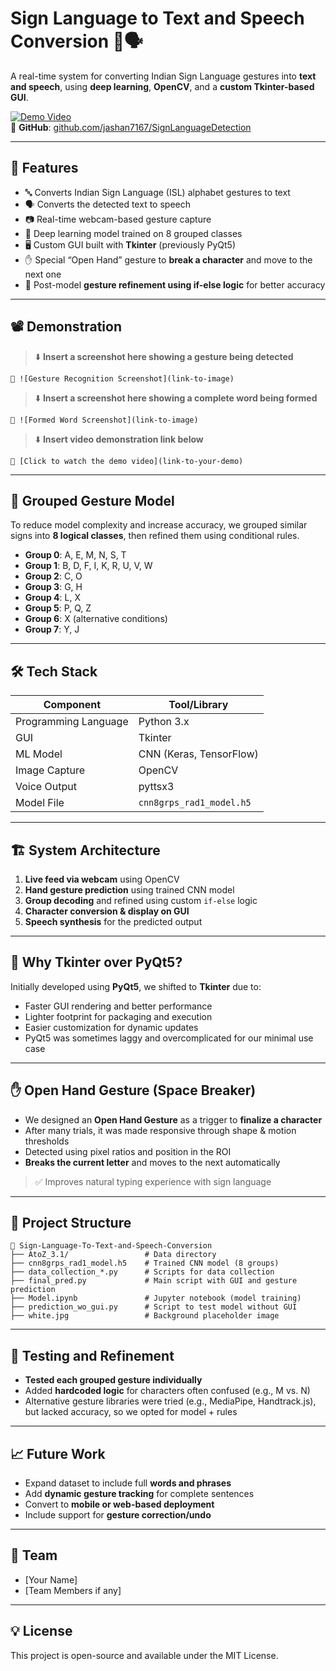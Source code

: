 
# Sign Language to Text and Speech Conversion 🤟🗣️  
A real-time system for converting Indian Sign Language gestures into **text and speech**, using **deep learning**, **OpenCV**, and a **custom Tkinter-based GUI**.

[![Demo Video](https://img.shields.io/badge/Watch-Demo-blue)](link-to-video)  
🔗 **GitHub**: [github.com/jashan7167/SignLanguageDetection](https://github.com/jashan7167/SignLanguageDetection)

---

## 📌 Features

- 🔤 Converts Indian Sign Language (ISL) alphabet gestures to text
- 🗣️ Converts the detected text to speech
- 📷 Real-time webcam-based gesture capture
- 🧠 Deep learning model trained on 8 grouped classes
- 🖥️ Custom GUI built with **Tkinter** (previously PyQt5)
- ✋ Special “Open Hand” gesture to **break a character** and move to the next one
- 🧪 Post-model **gesture refinement using if-else logic** for better accuracy

---

## 📽️ Demonstration

> ⬇️ **Insert a screenshot here showing a gesture being detected**

```
📸 ![Gesture Recognition Screenshot](link-to-image)
```

> ⬇️ **Insert a screenshot here showing a complete word being formed**

```
📸 ![Formed Word Screenshot](link-to-image)
```

> ⬇️ **Insert video demonstration link below**

```
🎥 [Click to watch the demo video](link-to-your-demo)
```

---

## 🧠 Grouped Gesture Model

To reduce model complexity and increase accuracy, we grouped similar signs into **8 logical classes**, then refined them using conditional rules.

- **Group 0**: A, E, M, N, S, T  
- **Group 1**: B, D, F, I, K, R, U, V, W  
- **Group 2**: C, O  
- **Group 3**: G, H  
- **Group 4**: L, X  
- **Group 5**: P, Q, Z  
- **Group 6**: X (alternative conditions)  
- **Group 7**: Y, J

---

## 🛠️ Tech Stack

| Component            | Tool/Library         |
|---------------------|----------------------|
| Programming Language | Python 3.x           |
| GUI                  | Tkinter              |
| ML Model             | CNN (Keras, TensorFlow) |
| Image Capture        | OpenCV               |
| Voice Output         | pyttsx3              |
| Model File           | `cnn8grps_rad1_model.h5` |

---

## 🏗️ System Architecture

1. **Live feed via webcam** using OpenCV  
2. **Hand gesture prediction** using trained CNN model  
3. **Group decoding** and refined using custom `if-else` logic  
4. **Character conversion & display on GUI**  
5. **Speech synthesis** for the predicted output  

---

## 🔄 Why Tkinter over PyQt5?

Initially developed using **PyQt5**, we shifted to **Tkinter** due to:

- Faster GUI rendering and better performance  
- Lighter footprint for packaging and execution  
- Easier customization for dynamic updates  
- PyQt5 was sometimes laggy and overcomplicated for our minimal use case

---

## ✋ Open Hand Gesture (Space Breaker)

- We designed an **Open Hand Gesture** as a trigger to **finalize a character**  
- After many trials, it was made responsive through shape & motion thresholds  
- Detected using pixel ratios and position in the ROI  
- **Breaks the current letter** and moves to the next automatically  
> ✅ Improves natural typing experience with sign language

---

## 📂 Project Structure

```
📁 Sign-Language-To-Text-and-Speech-Conversion
├── AtoZ_3.1/                 # Data directory
├── cnn8grps_rad1_model.h5    # Trained CNN model (8 groups)
├── data_collection_*.py      # Scripts for data collection
├── final_pred.py             # Main script with GUI and gesture prediction
├── Model.ipynb               # Jupyter notebook (model training)
├── prediction_wo_gui.py      # Script to test model without GUI
├── white.jpg                 # Background placeholder image
```

---

## 🧪 Testing and Refinement

- **Tested each grouped gesture individually**
- Added **hardcoded logic** for characters often confused (e.g., M vs. N)
- Alternative gesture libraries were tried (e.g., MediaPipe, Handtrack.js), but lacked accuracy, so we opted for model + rules

---

## 📈 Future Work

- Expand dataset to include full **words and phrases**
- Add **dynamic gesture tracking** for complete sentences
- Convert to **mobile or web-based deployment**
- Include support for **gesture correction/undo**

---

## 👥 Team

- [Your Name]
- [Team Members if any]

---

## 💡 License

This project is open-source and available under the MIT License.
